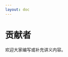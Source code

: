 ```yaml
---
layout: doc
---
```


<script setup>
import { VPTeamMembers } from 'vitepress/theme'

const members = [
  {
    avatar: '/zehua_pic.png',
    name: '唐泽华',
    title: "网站维护\xa0编辑",
    links: [
      { icon: 'github', link: 'https://github.com/ZehuaMc' }
    ]
  },
]
</script>

# 贡献者

欢迎大家编写或补充讲义内容。

<VPTeamMembers size="medium" :members="members" />